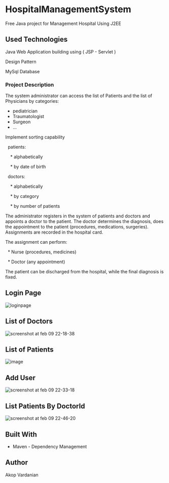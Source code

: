 # HospitalManagementSystem

Free Java project for Management Hospital Using J2EE

## Used Technologies
Java Web Application building using ( JSP - Servlet )

Design Pattern

MySql Database

### Project Description
The system administrator can access the list of Patients and the list of Physicians by categories:
 
 * pediatrician
 
 * Traumatologist
 
 * Surgeon
 
 * ...

Implement sorting capability

  patients:
  
    * alphabetically
    
    * by date of birth
    
  doctors:
  
    * alphabetically
    
    * by category
    
    * by number of patients
    

The administrator registers in the system of patients and doctors and appoints a doctor to the patient. The doctor determines the diagnosis, does the appointment to the patient (procedures, medications, surgeries). Assignments are recorded in the hospital card.

The assignment can perform:

  * Nurse (procedures, medicines)
  
  * Doctor (any appointment)
  

The patient can be discharged from the hospital, while the final diagnosis is fixed.

## Login Page
![loginpage](https://user-images.githubusercontent.com/16304318/36003719-e2f0baac-0d37-11e8-91f7-d0618ca542b2.png)

## List of Doctors
![screenshot at feb 09 22-18-38](https://user-images.githubusercontent.com/16304318/36048280-5b2a3962-0de7-11e8-8ce7-96abc154de1a.png)

## List of Patients
![image](https://user-images.githubusercontent.com/16304318/36049215-b056a74c-0dea-11e8-8fb2-c5ec86677bda.png)

## Add User
![screenshot at feb 09 22-33-18](https://user-images.githubusercontent.com/16304318/36048850-43ac9e5e-0de9-11e8-9aec-9d80e09ace23.png)

## List Patients By DoctorId
![screenshot at feb 09 22-46-20](https://user-images.githubusercontent.com/16304318/36049362-234364ac-0deb-11e8-9c26-11322acd28e6.png)

## Built With
* Maven - Dependency Management

## Author
Akop Vardanian

